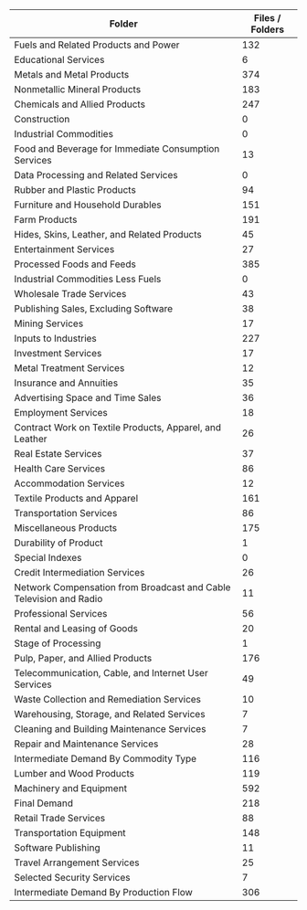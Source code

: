 | Folder                                                             |   Files / Folders |
|--------------------------------------------------------------------|-------------------|
| Fuels and Related Products and Power                               |               132 |
| Educational Services                                               |                 6 |
| Metals and Metal Products                                          |               374 |
| Nonmetallic Mineral Products                                       |               183 |
| Chemicals and Allied Products                                      |               247 |
| Construction                                                       |                 0 |
| Industrial Commodities                                             |                 0 |
| Food and Beverage for Immediate Consumption Services               |                13 |
| Data Processing and Related Services                               |                 0 |
| Rubber and Plastic Products                                        |                94 |
| Furniture and Household Durables                                   |               151 |
| Farm Products                                                      |               191 |
| Hides, Skins, Leather, and Related Products                        |                45 |
| Entertainment Services                                             |                27 |
| Processed Foods and Feeds                                          |               385 |
| Industrial Commodities Less Fuels                                  |                 0 |
| Wholesale Trade Services                                           |                43 |
| Publishing Sales, Excluding Software                               |                38 |
| Mining Services                                                    |                17 |
| Inputs to Industries                                               |               227 |
| Investment Services                                                |                17 |
| Metal Treatment Services                                           |                12 |
| Insurance and Annuities                                            |                35 |
| Advertising Space and Time Sales                                   |                36 |
| Employment Services                                                |                18 |
| Contract Work on Textile Products, Apparel, and Leather            |                26 |
| Real Estate Services                                               |                37 |
| Health Care Services                                               |                86 |
| Accommodation Services                                             |                12 |
| Textile Products and Apparel                                       |               161 |
| Transportation Services                                            |                86 |
| Miscellaneous Products                                             |               175 |
| Durability of Product                                              |                 1 |
| Special Indexes                                                    |                 0 |
| Credit Intermediation Services                                     |                26 |
| Network Compensation from Broadcast and Cable Television and Radio |                11 |
| Professional Services                                              |                56 |
| Rental and Leasing of Goods                                        |                20 |
| Stage of Processing                                                |                 1 |
| Pulp, Paper, and Allied Products                                   |               176 |
| Telecommunication, Cable, and Internet User Services               |                49 |
| Waste Collection and Remediation Services                          |                10 |
| Warehousing, Storage, and Related Services                         |                 7 |
| Cleaning and Building Maintenance Services                         |                 7 |
| Repair and Maintenance Services                                    |                28 |
| Intermediate Demand By Commodity Type                              |               116 |
| Lumber and Wood Products                                           |               119 |
| Machinery and Equipment                                            |               592 |
| Final Demand                                                       |               218 |
| Retail Trade Services                                              |                88 |
| Transportation Equipment                                           |               148 |
| Software Publishing                                                |                11 |
| Travel Arrangement Services                                        |                25 |
| Selected Security Services                                         |                 7 |
| Intermediate Demand By Production Flow                             |               306 |